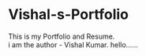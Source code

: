 # Vishal-s-Portfolio
This is my Portfolio and Resume.
<br>
i am the author - Vishal Kumar.
hello......
